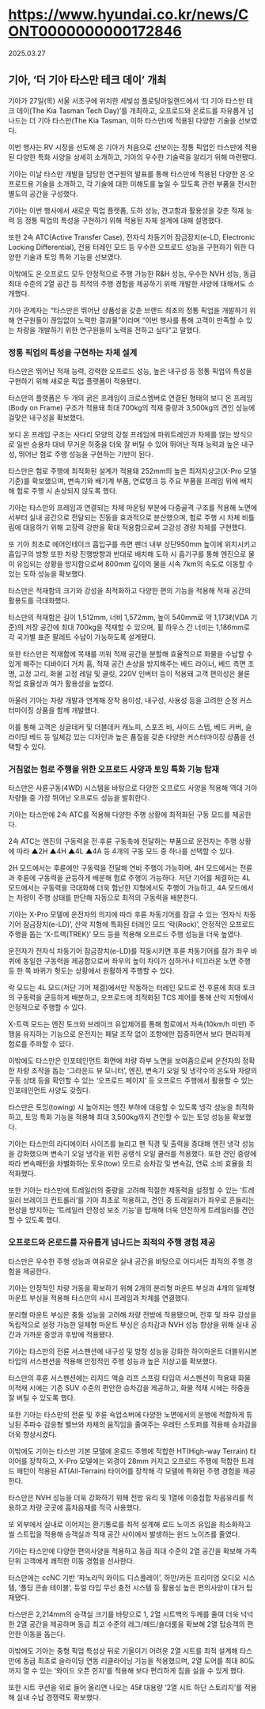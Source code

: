 # https://www.hyundai.co.kr/news/CONT0000000000172846

2025.03.27

## 기아, ‘더 기아 타스만 테크 데이’ 개최

기아가 27일(목) 서울 서초구에 위치한 세빛섬 플로팅아일랜드에서 ‘더 기아 타스만 테크 데이(The Kia Tasman Tech Day)’를 개최하고, 오프로드와 온로드를 자유롭게 넘나드는 더 기아 타스만(The Kia Tasman, 이하 타스만)에 적용된 다양한 기술을 선보였다.

이번 행사는 RV 시장을 선도해 온 기아가 처음으로 선보이는 정통 픽업인 타스만에 적용된 다양한 특화 사양을 상세히 소개하고, 기아의 우수한 기술력을 알리기 위해 마련됐다.

기아는 이날 타스만 개발을 담당한 연구원의 발표를 통해 타스만에 적용된 다양한 온∙오프로드용 기술을 소개하고, 각 기술에 대한 이해도를 높일 수 있도록 관련 부품을 전시한 별도의 공간을 구성했다.

기아는 이번 행사에서 새로운 픽업 플랫폼, 도하 성능, 견고함과 활용성을 갖춘 적재 능력 등 정통 픽업의 특성을 구현하기 위해 적용된 차체 설계에 대해 설명했다.

또한 2속 ATC(Active Transfer Case), 전자식 차동기어 잠금장치(e-LD, Electronic Locking Differential), 전용 터레인 모드 등 우수한 오프로드 성능을 구현하기 위한 다양한 기술과 토잉 특화 기능을 선보였다.

이밖에도 온∙오프로드 모두 안정적으로 주행 가능한 R&H 성능, 우수한 NVH 성능, 동급 최대 수준의 2열 공간 등 최적의 주행 경험을 제공하기 위해 개발한 사양에 대해서도 소개했다.

기아 관계자는 “타스만은 뛰어난 상품성을 갖춘 브랜드 최초의 정통 픽업을 개발하기 위해 연구원들이 끊임없이 노력한 결과물”이라며 “이번 행사를 통해 고객이 만족할 수 있는 차량을 개발하기 위한 연구원들의 노력을 전하고 싶다”고 말했다.

### 정통 픽업의 특성을 구현하는 차체 설계

타스만은 뛰어난 적재 능력, 강력한 오프로드 성능, 높은 내구성 등 정통 픽업의 특성을 구현하기 위해 새로운 픽업 플랫폼이 적용됐다.

타스만의 플랫폼은 두 개의 굵은 프레임이 크로스멤버로 연결된 형태의 보디 온 프레임(Body on Frame) 구조가 적용돼 최대 700kg의 적재 중량과 3,500kg의 견인 성능에 걸맞은 내구성을 확보했다.

보디 온 프레임 구조는 사다리 모양의 강철 프레임에 파워트레인과 차체를 얹는 방식으로 일반 승용차 대비 무거운 하중을 더욱 잘 버틸 수 있어 뛰어난 적재 능력과 높은 내구성, 뛰어난 험로 주행 성능을 구현하는 기반이 된다.

타스만은 험로 주행에 최적화된 설계가 적용돼 252mm의 높은 최저지상고(X-Pro 모델 기준)를 확보했으며, 변속기와 배기계 부품, 연료탱크 등 주요 부품을 프레임 위에 배치해 험로 주행 시 손상되지 않도록 했다.

기아는 타스만의 프레임과 연결되는 차체 마운팅 부분에 다중골격 구조를 적용해 노면에서부터 실내 공간으로 전달되는 진동을 효과적으로 분산했으며, 험로 주행 시 차체 비틀림에 대응하기 위해 고장력 강판을 확대 적용함으로써 고강성 경량 차체를 구현했다.

또 기아 최초로 에어인테이크 흡입구를 측면 펜더 내부 상단950mm 높이에 위치시키고 흡입구의 방향 또한 차량 진행방향과 반대로 배치해 도하 시 흡기구를 통해 엔진으로 물이 유입되는 상황을 방지함으로써 800mm 깊이의 물을 시속 7km의 속도로 이동할 수 있는 도하 성능을 확보했다.

타스만은 적재함의 크기와 강성을 최적화하고 다양한 편의 기능을 적용해 적재 공간의 활용도를 극대화했다.

타스만의 적재함은 길이 1,512mm, 너비 1,572mm, 높이 540mm로 약 1,173ℓ(VDA 기준)의 저장 공간에 최대 700kg을 적재할 수 있으며, 휠 하우스 간 너비는 1,186mm로 각 국가별 표준 팔레트 수납이 가능하도록 설계됐다.

또한 타스만은 적재함에 목재를 끼워 적재 공간을 분할해 효율적으로 화물을 수납할 수 있게 해주는 디바이더 거치 홈, 적재 공간 손상을 방지해주는 베드 라이너, 베드 측면 조명, 고정 고리, 화물 고정 레일 및 클릿, 220V 인버터 등이 적용돼 고객 편의성은 물론 작업 효율성과 여가 활용성을 높였다.

아울러 기아는 차량 개발과 연계해 장착 용이성, 내구성, 사용성 등을 고려한 순정 커스터마이징 상품을 함께 개발했다.

이를 통해 고객은 싱글데커 및 더블데커 캐노피, 스포츠 바, 사이드 스텝, 베드 커버, 슬라이딩 베드 등 일체감 있는 디자인과 높은 품질을 갖춘 다양한 커스터마이징 상품을 선택할 수 있다.

### 거침없는 험로 주행을 위한 오프로드 사양과 토잉 특화 기능 탑재

타스만은 사륜구동(4WD) 시스템을 바탕으로 다양한 오프로드 사양을 적용해 역대 기아 차량들 중 가장 뛰어난 오프로드 성능을 발휘한다.

기아는 타스만에 2속 ATC를 적용해 다양한 주행 상황에 최적화된 구동 모드를 제공한다.

2속 ATC는 엔진의 구동력을 전∙후륜 구동축에 전달하는 부품으로 운전자는 주행 상황에 따라 ▲2H ▲4H ▲4L ▲4A 등 4개의 구동 모드 중 하나를 선택할 수 있다.

2H 모드에서는 후륜에만 구동력을 전달해 연비 주행이 가능하며, 4H 모드에서는 전륜과 후륜에 구동력을 균등하게 배분해 험로 주행이 가능하다. 저단 기어를 체결하는 4L 모드에서는 구동력을 극대화해 더욱 험난한 지형에서도 주행이 가능하고, 4A 모드에서는 차량이 주행 상태를 판단해 자동으로 최적의 구동력을 배분한다.

기아는 X-Pro 모델에 운전자의 의지에 따라 후륜 차동기어를 잠글 수 있는 ‘전자식 차동기어 잠금장치(e-LD)’, 산악 지형에 특화된 터레인 모드 ‘락(Rock)’, 안정적인 오프로드 주행을 돕는 ‘X-트렉(TREK)’ 모드 등을 적용해 오프로드 주행 성능을 더욱 높였다.

운전자가 전자식 차동기어 잠금장치(e-LD)를 작동시키면 후륜 차동기어를 잠가 좌우 바퀴에 동일한 구동력을 제공함으로써 좌우의 높이 차이가 심하거나 미끄러운 노면 주행 등 한 쪽 바퀴가 헛도는 상황에서 원활하게 주행할 수 있다.

락 모드는 4L 모드(저단 기어 체결)에서만 작동하는 터레인 모드로 전∙후륜에 최대 토크의 구동력을 균등하게 배분하고, 오프로드에 최적화된 TCS 제어를 통해 산악 지형에서 안정적으로 주행할 수 있다.

X-트렉 모드는 엔진 토크와 브레이크 유압제어를 통해 험로에서 저속(10km/h 미만) 주행을 유지하는 기능으로 운전자는 페달 조작 없이 조향에만 집중하면서 보다 편리하게 험로를 주파할 수 있다.

이밖에도 타스만은 인포테인먼트 화면에 차량 하부 노면을 보여줌으로써 운전자의 정확한 차량 조작을 돕는 ‘그라운드 뷰 모니터’, 엔진, 변속기 오일 및 냉각수의 온도와 차량의 구동 상태 등을 확인할 수 있는 ‘오프로드 페이지’ 등 오프로드 주행에서 활용할 수 있는 인포테인먼트 사양도 갖췄다.

타스만은 토잉(towing) 시 높아지는 엔진 부하에 대응할 수 있도록 냉각 성능을 최적화하고, 토잉 특화 기능을 적용해 최대 3,500kg까지 견인할 수 있는 토잉 성능을 확보했다.

기아는 타스만의 라디에이터 사이즈를 늘리고 팬 직경 및 출력을 증대해 엔진 냉각 성능을 강화했으며 변속기 오일 냉각을 위한 공랭식 오일 쿨러를 적용했다. 또한 견인 중량에 따라 변속패턴을 차별화하는 토우(tow) 모드로 승차감 및 변속감, 연료 소비 효율을 최적화했다.

또한 기아는 타스만에 트레일러의 중량을 고려해 적절한 제동력을 설정할 수 있는 ‘트레일러 브레이크 컨트롤러’를 기아 최초로 적용하고, 견인 중 트레일러가 좌우로 흔들리는 현상을 방지하는 ‘트레일러 안정성 보조 기능’을 탑재해 더욱 안전하게 트레일러를 견인할 수 있도록 했다.

### 오프로드와 온로드를 자유롭게 넘나드는 최적의 주행 경험 제공

타스만은 우수한 주행 성능과 여유로운 실내 공간을 바탕으로 어디서든 최적의 주행 경험을 제공한다.

기아는 안정적인 차량 거동을 확보하기 위해 2개의 분리형 마운트 부싱과 4개의 일체형 마운트 부싱을 적용해 타스만의 샤시 프레임과 차체를 연결했다.

분리형 마운트 부싱은 충돌 성능을 고려해 차량 전방에 적용됐으며, 전후 및 좌우 강성을 독립적으로 설정 가능한 일체형 마운트 부싱은 승차감과 NVH 성능 향상을 위해 실내 공간과 가까운 중앙과 후방에 적용됐다.

기아는 타스만의 전륜 서스펜션에 내구성 및 방청 성능을 강화한 하이마운트 더블위시본 타입의 서스펜션을 적용해 안정적인 주행 성능과 높은 지상고를 확보했다.

타스만의 후륜 서스펜션에는 리지드 액슬 리프 스프링 타입의 서스펜션이 적용돼 화물 미적재 시에는 기존 SUV 수준의 편안한 승차감을 제공하고, 화물 적재 시에는 하중을 잘 버틸 수 있도록 했다.

또한 기아는 타스만의 전륜 및 후륜 쇽업소버에 다양한 노면에서의 운행에 적합하게 튜닝된 주파수 감응형 밸브와 차체의 움직임을 줄여주는 우레탄 스토퍼를 적용해 승차감을 더욱 향상시켰다.

이밖에도 기아는 타스만 기본 모델에 온로드 주행에 적합한 HT(High-way Terrain) 타이어를 장착하고, X-Pro 모델에는 외경이 28mm 커지고 오프로드 주행에 적합한 트레드 패턴이 적용된 AT(All-Terrain) 타이어를 장착해 각 모델에 특화된 주행 경험을 제공한다.

타스만은 NVH 성능을 더욱 강화하기 위해 전방 유리 및 1열에 이중접합 차음유리를 적용하고 차량 곳곳에 흡차음재를 적극 사용했다.

또 외부에서 실내로 이어지는 환기통로를 최적 설계해 로드 노이즈 유입을 최소화하고 씰 스트립을 적용해 승객실과 적재 공간 사이에서 발생하는 윈드 노이즈를 줄였다.

기아는 타스만에 다양한 편의사양을 적용하고 동급 최대 수준의 2열 공간을 확보해 가족단위 고객에게 쾌적한 이동 경험을 선사한다.

타스만에는 ccNC 기반 ‘파노라믹 와이드 디스플레이’, 하만/카돈 프리미엄 오디오 시스템, ‘폴딩 콘솔 테이블’, 듀얼 타입 무선 충전 시스템 등 활용성 높은 편의사양이 대거 탑재됐다.

타스만은 2,214mm의 승객실 크기를 바탕으로 1, 2열 시트백의 두께를 줄여 더욱 넉넉한 2열 공간을 제공하며 동급 최고 수준의 레그/헤드/숄더룸을 확보해 2열 탑승객의 편안한 이동을 돕는다.

이밖에도 기아는 중형 픽업 특성상 뒤로 기울이기 어려운 2열 시트를 최적 설계해 타스만에 동급 최초로 슬라이딩 연동 리클라이닝 기능을 적용했으며, 2열 도어를 최대 80도까지 열 수 있는 ‘와이드 오픈 힌지’를 적용해 보다 편리하게 짐을 실을 수 있게 했다.

또한 시트 쿠션을 위로 들어 올리면 나오는 45ℓ 대용량 ‘2열 시트 하단 스토리지’를 적용해 실내 수납 경쟁력도 확보했다.